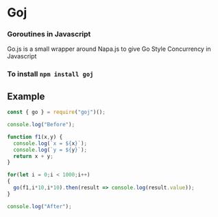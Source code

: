 # Goj
### Goroutines in Javascript

Go.js is a small wrapper around Napa.js to give Go Style Concurrency in Javascript

### To install `npm install goj`

## Example
```javascript
const { go } = require("goj")();

console.log("Before");

function f1(x,y) {
  console.log(`x = ${x}`);
  console.log(`y = ${y}`);
  return x + y;
}

for(let i = 0;i < 1000;i++)
{
  go(f1,i*10,i*10).then(result => console.log(result.value));
}

console.log("After");
```
